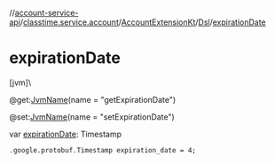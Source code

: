 //[account-service-api](../../../../index.md)/[classtime.service.account](../../index.md)/[AccountExtensionKt](../index.md)/[Dsl](index.md)/[expirationDate](expiration-date.md)

# expirationDate

[jvm]\

@get:[JvmName](https://kotlinlang.org/api/latest/jvm/stdlib/kotlin.jvm/-jvm-name/index.html)(name = &quot;getExpirationDate&quot;)

@set:[JvmName](https://kotlinlang.org/api/latest/jvm/stdlib/kotlin.jvm/-jvm-name/index.html)(name = &quot;setExpirationDate&quot;)

var [expirationDate](expiration-date.md): Timestamp

<code>.google.protobuf.Timestamp expiration_date = 4;</code>
